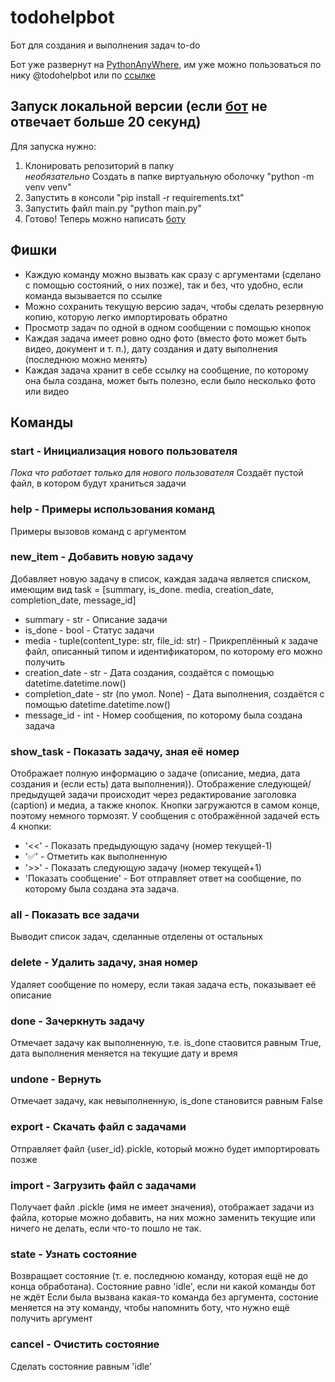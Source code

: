 # todohelpbot
Бот для создания и выполнения задач to-do

Бот уже развернут на [PythonAnyWhere](https://pythonanywhere.com), им уже можно пользоваться по нику @todohelpbot или по [ссылке](https://t.me/todohelpbot)

## Запуск локальной версии (если [бот](https://t.me/todohelpbot) не отвечает больше 20 секунд)
Для запуска нужно:
1) Клонировать репозиторий в папку\
 *необязательно* Создать в папке виртуальную оболочку "python -m venv venv"
2) Запустить в консоли "pip install -r requirements.txt"
3) Запустить файл main.py "python main.py"
4) Готово! Теперь можно написать [боту](https://t.me/todohelptbot)

## Фишки
- Каждую команду можно вызвать как сразу с аргументами (сделано с помощью состояний, о них позже), так и без, что удобно, если команда вызывается по ссылке
- Можно сохранить текущую версию задач, чтобы сделать резервную копию, которую легко импортировать обратно
- Просмотр задач по одной в одном сообщении с помощью кнопок
- Каждая задача имеет ровно одно фото (вместо фото может быть видео, документ и т. п.), дату создания и дату выполнения (последнюю можно менять)
- Каждая задача хранит в себе ссылку на сообщение, по которому она была создана, может быть полезно, если было несколько фото или видео

## Команды
### start - Инициализация нового пользователя
*Пока что работает только для нового пользователя*
Создаёт пустой файл, в котором будут храниться задачи
### help - Примеры использования команд
Примеры вызовов команд с аргументом
### new_item - Добавить новую задачу
Добавляет новую задачу в список, каждая задача является списком, имеющим вид 
task = [summary, is_done. media, creation_date, completion_date, message_id]
- summary - str - Описание задачи
- is_done - bool - Статус задачи
- media - tuple(content_type: str, file_id: str) - Прикреплённый к задаче файл, описанный типом и идентификатором, по которому его можно получить
- creation_date - str - Дата создания, создаётся с помощью datetime.datetime.now()
- completion_date - str (по умол. None) - Дата выполнения, создаётся с помощью datetime.datetime.now()
- message_id - int - Номер сообщения, по которому была создана задача
### show_task - Показать задачу, зная её номер
Отображает полную информацию о задаче (описание, медиа, дата создания и (если есть) дата выполнения)). Отображение следующей/предыдущей задачи происходит через редактирование заголовка (caption) и медиа, а также кнопок. Кнопки загружаются в самом конце, поэтому немного тормозят. У сообщения с отображённой задачей есть 4 кнопки:
- '<<' - Показать предыдующую задачу (номер текущей-1)
- '✅' - Отметить как выполненную
- '>>' - Показать следующую задачу (номер текущей+1)
- 'Показать сообщение' - Бот отправляет ответ на сообщение, по которому была создана эта задача.
### all - Показать все задачи 
Выводит список задач, сделанные отделены от остальных
### delete - Удалить задачу, зная номер
Удаляет сообщение по номеру, если такая задача есть, показывает её описание
### done - Зачеркнуть задачу
Отмечает задачу как выполненную, т.е. is_done стаовится равным True, дата выполнения меняется на текущие дату и время
### undone - Вернуть
Отмечает задачу, как невыполненную, is_done становится равным False
### export - Скачать файл с задачами
Отправляет файл {user_id}.pickle, который можно будет импортировать позже
### import - Загрузить файл с задачами
Получает файл .pickle (имя не имеет значения), отображает задачи из файла, которые можно добавить, на них можно заменить текущие или ничего не делать, если что-то пошло не так.
### state - Узнать состояние
Возвращает состояние (т. е. последнюю команду, которая ещё не до конца обработана).
Состояние равно 'idle', если ни какой команды бот не ждёт
Если была вызвана какая-то команда без аргумента, состоние меняется на эту команду, чтобы напомнить боту, что нужно ещё получить аргумент
### cancel - Очистить состояние
Сделать состояние равным 'idle'
